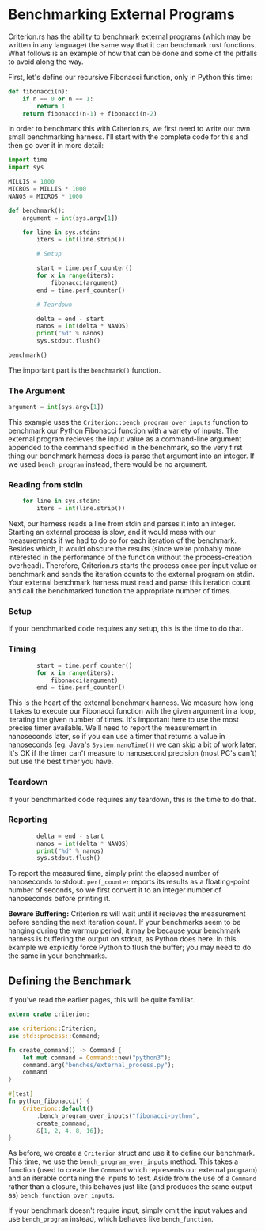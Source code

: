 # Benchmarking External Programs

Criterion.rs has the ability to benchmark external programs (which may be written in any language) the same way that it can benchmark rust functions. What follows is an example of how that can be done and some of the pitfalls to avoid along the way.

First, let's define our recursive Fibonacci function, only in Python this time:

```python
def fibonacci(n):
    if n == 0 or n == 1:
        return 1
    return fibonacci(n-1) + fibonacci(n-2)
```

In order to benchmark this with Criterion.rs, we first need to write our own small benchmarking harness. I'll start with the complete code for this and then go over it in more detail:

```python
import time
import sys

MILLIS = 1000
MICROS = MILLIS * 1000
NANOS = MICROS * 1000

def benchmark():
    argument = int(sys.argv[1])

    for line in sys.stdin:
        iters = int(line.strip())

        # Setup

        start = time.perf_counter()
        for x in range(iters):
            fibonacci(argument)
        end = time.perf_counter()

        # Teardown

        delta = end - start
        nanos = int(delta * NANOS)
        print("%d" % nanos)
        sys.stdout.flush()

benchmark()
```

The important part is the `benchmark()` function.

### The Argument

```python
argument = int(sys.argv[1])
```

This example uses the `Criterion::bench_program_over_inputs` function to benchmark our Python Fibonacci function with a variety of inputs. The external program recieves the input value as a command-line argument appended to the command specified in the benchmark, so the very first thing our benchmark harness does is parse that argument into an integer. If we used `bench_program` instead, there would be no argument.

### Reading from stdin

```python
    for line in sys.stdin:
        iters = int(line.strip())
```

Next, our harness reads a line from stdin and parses it into an integer. Starting an external process is slow, and it would mess with our measurements if we had to do so for each iteration of the benchmark. Besides which, it would obscure the results (since we're probably more interested in the performance of the function without the process-creation overhead). Therefore, Criterion.rs starts the process once per input value or benchmark and sends the iteration counts to the external program on stdin. Your external benchmark harness must read and parse this iteration count and call the benchmarked function the appropriate number of times.

### Setup

If your benchmarked code requires any setup, this is the time to do that.

### Timing

```python
        start = time.perf_counter()
        for x in range(iters):
            fibonacci(argument)
        end = time.perf_counter()
```

This is the heart of the external benchmark harness. We measure how long it takes to execute our Fibonacci function with the given argument in a loop, iterating the given number of times. It's important here to use the most precise timer available. We'll need to report the measurement in nanoseconds later, so if you can use a timer that returns a value in nanoseconds (eg. Java's `System.nanoTime()`) we can skip a bit of work later. It's OK if the timer can't measure to nanosecond precision (most PC's can't) but use the best timer you have.

### Teardown

If your benchmarked code requires any teardown, this is the time to do that.

### Reporting

```python
        delta = end - start
        nanos = int(delta * NANOS)
        print("%d" % nanos)
        sys.stdout.flush()
```

To report the measured time, simply print the elapsed number of nanoseconds to stdout. `perf_counter` reports its results as a floating-point number of seconds, so we first convert it to an integer number of nanoseconds before printing it.

**Beware Buffering:** Criterion.rs will wait until it recieves the measurement before sending the next iteration count. If your benchmarks seem to be hanging during the warmup period, it may be because your benchmark harness is buffering the output on stdout, as Python does here. In this example we explicitly force Python to flush the buffer; you may need to do the same in your benchmarks.

## Defining the Benchmark

If you've read the earlier pages, this will be quite familiar.

```rust
extern crate criterion;

use criterion::Criterion;
use std::process::Command;

fn create_command() -> Command {
    let mut command = Command::new("python3");
    command.arg("benches/external_process.py");
    command
}

#[test]
fn python_fibonacci() {
    Criterion::default()
        .bench_program_over_inputs("fibonacci-python",
        create_command,
        &[1, 2, 4, 8, 16]);
}
```

As before, we create a `Criterion` struct and use it to define our benchmark. This time, we use the `bench_program_over_inputs` method. This takes a function (used to create the `Command` which represents our external program) and an iterable containing the inputs to test. Aside from the use of a `Command` rather than a closure, this behaves just like (and produces the same output as) `bench_function_over_inputs`.

If your benchmark doesn't require input, simply omit the input values and use `bench_program` instead, which behaves like `bench_function`.